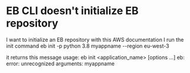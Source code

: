 
# EB CLI doesn't initialize EB repository

I want to initialize an EB repository with this AWS documentation
I run the init command
eb init -p python 3.8 myappname --region eu-west-3

it returns this message
usage: eb init <application_name> [options ...]
eb: error: unrecognized arguments: myappname


        